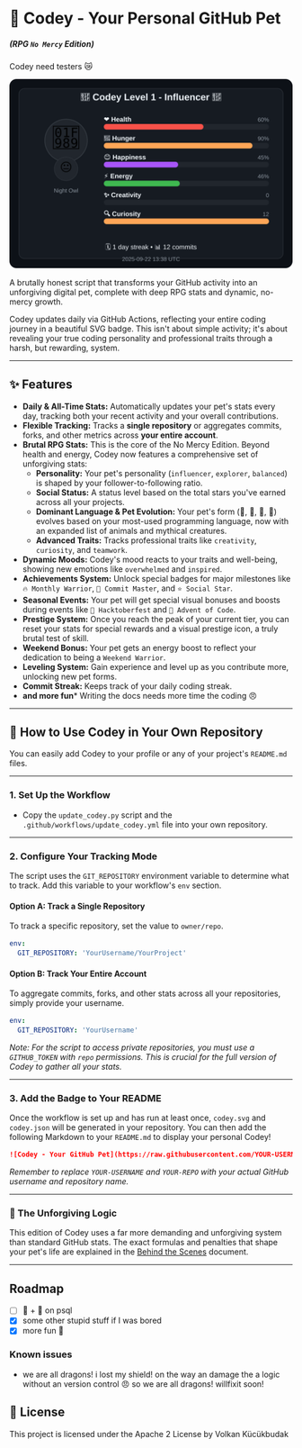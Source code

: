 # 🐾 Codey - Your Personal GitHub Pet 
##### (RPG `No Mercy` Edition)
Codey need testers 😿

![Codey - Your GitHub Pet](https://raw.githubusercontent.com/VolkanSah/Codey/refs/heads/main/codey.svg)

A brutally honest script that transforms your GitHub activity into an unforgiving digital pet, complete with deep RPG stats and dynamic, no-mercy growth.

Codey updates daily via GitHub Actions, reflecting your entire coding journey in a beautiful SVG badge. This isn't about simple activity; it's about revealing your true coding personality and professional traits through a harsh, but rewarding, system.

---

## ✨ Features

* **Daily & All-Time Stats:** Automatically updates your pet's stats every day, tracking both your recent activity and your overall contributions.
* **Flexible Tracking:** Tracks a **single repository** or aggregates commits, forks, and other metrics across **your entire account**.
* **Brutal RPG Stats:** This is the core of the No Mercy Edition. Beyond health and energy, Codey now features a comprehensive set of unforgiving stats:
    * **Personality:** Your pet's personality (`influencer`, `explorer`, `balanced`) is shaped by your follower-to-following ratio.
    * **Social Status:** A status level based on the total stars you've earned across all your projects.
    * **Dominant Language & Pet Evolution:** Your pet's form (🐍, 🦊, 🦀, 🐹) evolves based on your most-used programming language, now with an expanded list of animals and mythical creatures.
    * **Advanced Traits:** Tracks professional traits like `creativity`, `curiosity`, and `teamwork`.
* **Dynamic Moods:** Codey's mood reacts to your traits and well-being, showing new emotions like `overwhelmed` and `inspired`.
* **Achievements System:** Unlock special badges for major milestones like `🔥 Monthly Warrior`, `💯 Commit Master`, and `⭐ Social Star`.
* **Seasonal Events:** Your pet will get special visual bonuses and boosts during events like `🎃 Hacktoberfest` and `🎄 Advent of Code`.
* **Prestige System:** Once you reach the peak of your current tier, you can reset your stats for special rewards and a visual prestige icon, a truly brutal test of skill.
* **Weekend Bonus:** Your pet gets an energy boost to reflect your dedication to being a `Weekend Warrior`.
* **Leveling System:** Gain experience and level up as you contribute more, unlocking new pet forms.
* **Commit Streak:** Keeps track of your daily coding streak.
* **and more fun*** Writing the docs needs more time the coding 😠

---

## 🚀 How to Use Codey in Your Own Repository

You can easily add Codey to your profile or any of your project's `README.md` files.

---

### 1\. Set Up the Workflow

* Copy the `update_codey.py` script and the `.github/workflows/update_codey.yml` file into your own repository.

---

### 2\. Configure Your Tracking Mode

The script uses the `GIT_REPOSITORY` environment variable to determine what to track. Add this variable to your workflow's `env` section.

#### Option A: Track a Single Repository

To track a specific repository, set the value to `owner/repo`.

```yaml
env:
  GIT_REPOSITORY: 'YourUsername/YourProject'
````

#### Option B: Track Your Entire Account

To aggregate commits, forks, and other stats across all your repositories, simply provide your username.

```yaml
env:
  GIT_REPOSITORY: 'YourUsername'
```

*Note: For the script to access private repositories, you must use a `GITHUB_TOKEN` with `repo` permissions. This is crucial for the full version of Codey to gather all your stats.*

-----

### 3\. Add the Badge to Your README

Once the workflow is set up and has run at least once, `codey.svg` and `codey.json` will be generated in your repository. You can then add the following Markdown to your `README.md` to display your personal Codey\!

```markdown
![Codey - Your GitHub Pet](https://raw.githubusercontent.com/YOUR-USERNAME/YOUR-REPO/main/codey.svg)
```

*Remember to replace `YOUR-USERNAME` and `YOUR-REPO` with your actual GitHub username and repository name.*

-----

### 📝 The Unforgiving Logic

This edition of Codey uses a far more demanding and unforgiving system than standard GitHub stats. The exact formulas and penalties that shape your pet's life are explained in the [Behind the Scenes](Behind-the-Scenes.md) document.

-----

## Roadmap

  * [ ] 🚤 + 🧠 on psql
  * [x] some other stupid stuff if I was bored
  * [x] more fun 🥳

###  Known issues

- we are all dragons! i lost my shield! on the way an damage the a logic without an version control :angry: so we are all dragons! willfixit soon!

## 📝 License

This project is licensed under the Apache 2 License by Volkan Kücükbudak





